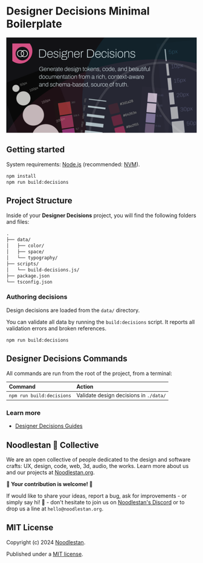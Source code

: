 # Designer Decisions Minimal Boilerplate

![](https://raw.githubusercontent.com/noodlestan/designer/refs/heads/main/docs/designer-decisions/public/designer-decisions-og-1280x640.png)

## Getting started

System requirements: [Node.js](https://nodejs.org/) (recommended: [NVM](https://github.com/nvm-sh/nvm)).

```
npm install
npm run build:decisions
```

## Project Structure

Inside of your **Designer Decisions** project, you will find the following folders and files:

```
.
├── data/
│   ├── color/
│   ├── space/
│   └── typography/
├── scripts/
│   └── build-decisions.js/
├── package.json
└── tsconfig.json
```

### Authoring decisions

Design decisions are loaded from the `data/` directory.

You can validate all data by running the `build:decisions` script. It reports all validation errors and broken references.

```
npm run build:decisions
```

## Designer Decisions Commands

All commands are run from the root of the project, from a terminal:

| Command                   | Action                                 |
| :------------------------ | :------------------------------------- |
| `npm run build:decisions` | Validate design decisions in `./data/` |

### Learn more

-   [Designer Decisions Guides](https://designer-decisions.noodlestan.org/guides/welcome)

## Noodlestan 🐘 Collective

We are an open collective of people dedicated to the design and software crafts: UX, design, code, web, 3d, audio, the works. Learn more about us and our projects at [Noodlestan.org](https://noodlestan.org).

**👐 Your contribution is welcome! 👐**

If would like to share your ideas, report a bug, ask for improvements - or simply say hi! 👋 - don't hesitate to join us on [Noodlestan's Discord](https://discord.gg/b8DkbJSF9z) or to drop us a line at `hello@noodlestan.org`.

## MIT License

Copyright (c) 2024 [Noodlestan](https://noodlestan.org/).

Published under a [MIT license](https://noodlestan.mit-license.org/).
